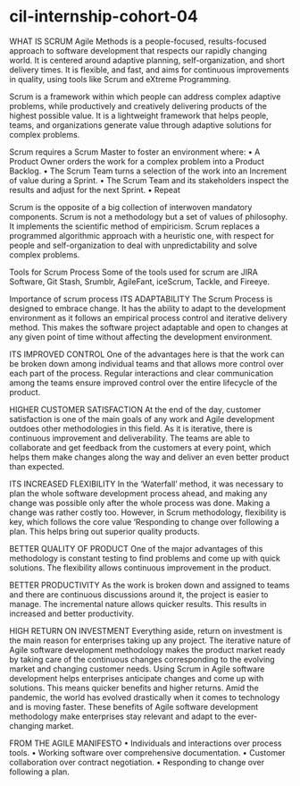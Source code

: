 # cil-internship-cohort-04
WHAT IS SCRUM
Agile Methods is a people-focused, results-focused approach to software development that respects our rapidly changing world. It is centered around adaptive planning, self-organization, and short delivery times. It is flexible, and fast, and aims for continuous improvements in quality, using tools like Scrum and eXtreme Programming.

Scrum is a framework within which people can address complex adaptive problems, while productively and creatively delivering products of the highest possible value. It is a lightweight framework that helps people, teams, and organizations generate value through adaptive solutions for complex problems.

Scrum requires a Scrum Master to foster an environment where:
•	A Product Owner orders the work for a complex problem into a Product Backlog.
•	The Scrum Team turns a selection of the work into an Increment of value during a Sprint.
•	The Scrum Team and its stakeholders inspect the results and adjust for the next Sprint.
•	Repeat

Scrum is the opposite of a big collection of interwoven mandatory components. Scrum is not a methodology but a set of values of philosophy. It implements the scientific method of empiricism. Scrum replaces a programmed algorithmic approach with a heuristic one, with respect for people and self-organization to deal with unpredictability and solve complex problems.

Tools for Scrum Process
Some of the tools used for scrum are JIRA Software, Git Stash, Srumblr, AgileFant, iceScrum, Tackle, and Fireeye.

Importance of scrum process
ITS ADAPTABILITY
The Scrum Process is designed to embrace change. It has the ability to adapt to the development environment as it follows an empirical process control and iterative delivery method. This makes the software project adaptable and open to changes at any given point of time without affecting the development environment.

ITS IMPROVED CONTROL
One of the advantages here is that the work can be broken down among individual teams and that allows more control over each part of the process. Regular interactions and clear communication among the teams ensure improved control over the entire lifecycle of the product.

HIGHER CUSTOMER SATISFACTION
At the end of the day, customer satisfaction is one of the main goals of any work and Agile development outdoes other methodologies in this field. As it is iterative, there is continuous improvement and deliverability. The teams are able to collaborate and get feedback from the customers at every point, which helps them make changes along the way and deliver an even better product than expected.

ITS INCREASED FLEXIBILITY
In the ‘Waterfall’ method, it was necessary to plan the whole software development process ahead, and making any change was possible only after the whole process was done. Making a change was rather costly too. However, in Scrum methodology, flexibility is key, which follows the core value ‘Responding to change over following a plan. This helps bring out superior quality products.

BETTER QUALITY OF PRODUCT
One of the major advantages of this methodology is constant testing to find problems and come up with quick solutions. The flexibility allows continuous improvement in the product.

BETTER PRODUCTIVITY
As the work is broken down and assigned to teams and there are continuous discussions around it, the project is easier to manage. The incremental nature allows quicker results. This results in increased and better productivity.

HIGH RETURN ON INVESTMENT
Everything aside, return on investment is the main reason for enterprises taking up any project. The iterative nature of Agile software development methodology makes the product market ready by taking care of the continuous changes corresponding to the evolving market and changing customer needs. Using Scrum in Agile software development helps enterprises anticipate changes and come up with solutions. This means quicker benefits and higher returns. Amid the pandemic, the world has evolved drastically when it comes to technology and is moving faster. These benefits of Agile software development methodology make enterprises stay relevant and adapt to the ever-changing market.

FROM THE AGILE MANIFESTO
•	Individuals and interactions over process tools.
•	Working software over comprehensive documentation.
•	Customer collaboration over contract negotiation.
•	Responding to change over following a plan.
